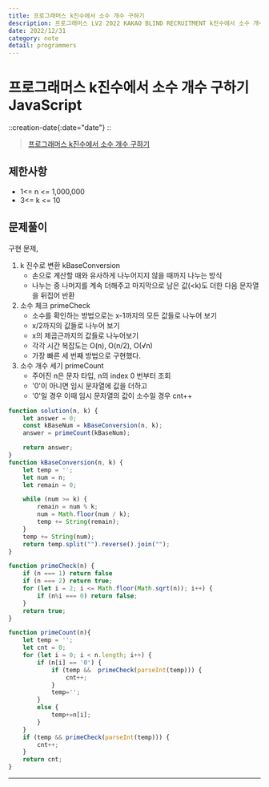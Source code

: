 ```yaml
---
title: 프로그래머스 k진수에서 소수 개수 구하기
description: 프로그래머스 LV2 2022 KAKAO BLIND RECRUITMENT k진수에서 소수 개수 구하기 js
date: 2022/12/31
category: note
detail: programmers
---
```


# 프로그래머스 k진수에서 소수 개수 구하기 JavaScript
::creation-date{:date="date"}
::

> <a href="https://school.programmers.co.kr/learn/courses/30/lessons/92335" target="_blank" class="font-bold">프로그래머스 k진수에서 소수 개수 구하기</a>

## 제한사항
- 1<= n <= 1,000,000
- 3<= k <= 10

## 문제풀이
구현 문제, 
1. k 진수로 변환 kBaseConversion
    - 손으로 계산할 때와 유사하게 나누어지지 않을 때까지 나누는 방식
    - 나누는 중 나머지를 계속 더해주고 마지막으로 남은 값(<k)도 더한 다음 문자열을 뒤집어 반환
2. 소수 체크 primeCheck
    - 소수를 확인하는 방법으로는 x-1까지의 모든 값들로 나누어 보기
    - x/2까지의 값들로 나누어 보기
    - x의 제곱근까지의 값들로 나누어보기
    - 각각 시간 복잡도는 O(n), O(n/2), O(√n)
    - 가장 빠른 세 번째 방법으로 구현했다.
3. 소수 개수 세기 primeCount
    - 주어진 n은 문자 타입, n의 index 0 번부터 조회
    - '0'이 아니면 임시 문자열에 값을 더하고
    - '0'일 경우 이때 임시 문자열의 값이 소수일 경우 cnt++

``` js [solution.js]
function solution(n, k) {
    let answer = 0;
    const kBaseNum = kBaseConversion(n, k);
    answer = primeCount(kBaseNum);

    return answer;
}
function kBaseConversion(n, k) {
    let temp = '';
    let num = n;
    let remain = 0;

    while (num >= k) {
        remain = num % k;
        num = Math.floor(num / k);
        temp += String(remain);
    }
    temp += String(num);
    return temp.split("").reverse().join("");
}

function primeCheck(n) {
    if (n === 1) return false
    if (n === 2) return true;
    for (let i = 2; i <= Math.floor(Math.sqrt(n)); i++) {
        if (n%i === 0) return false;
    }
    return true;
}

function primeCount(n){
    let temp = '';
    let cnt = 0;
    for (let i = 0; i < n.length; i++) {
        if (n[i] == '0') {
            if (temp &&  primeCheck(parseInt(temp))) {
                cnt++;
            }
            temp='';
        }
        else {
            temp+=n[i];
        }
    }
    if (temp && primeCheck(parseInt(temp))) {
        cnt++;
    }
    return cnt;
}

```


---
